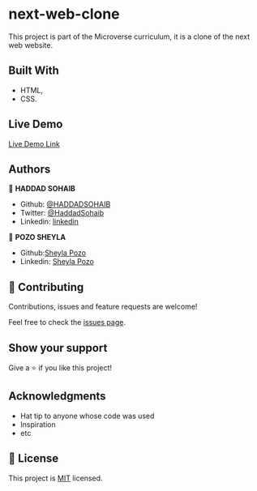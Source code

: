 # next-web-clone

This project is part of the Microverse curriculum, it is a clone of the next web website.


## Built With

- HTML,
- CSS.

## Live Demo

[Live Demo Link](https://rawcdn.githack.com/HADDADSOHAIB/apple-store-clone/64dc4fc678b2212077499bdd046b5a2695087bb3/index.html)

## Authors

👤 **HADDAD SOHAIB**

- Github: [@HADDADSOHAIB](https://github.com/HADDADSOHAIB)
- Twitter: [@HaddadSohaib](https://twitter.com/HaddadSohaib)
- Linkedin: [linkedin](https://www.linkedin.com/in/sohaibhaddad/)

👤 **POZO SHEYLA**

 - Github:[Sheyla Pozo](https://github.com/sheylaPozo)
 - Linkedin: [Sheyla Pozo](https://www.linkedin.com/in/sheypozo/)

## 🤝 Contributing

Contributions, issues and feature requests are welcome!

Feel free to check the [issues page](issues/).

## Show your support

Give a ⭐️ if you like this project!

## Acknowledgments

- Hat tip to anyone whose code was used
- Inspiration
- etc

## 📝 License

This project is [MIT](lic.url) licensed.